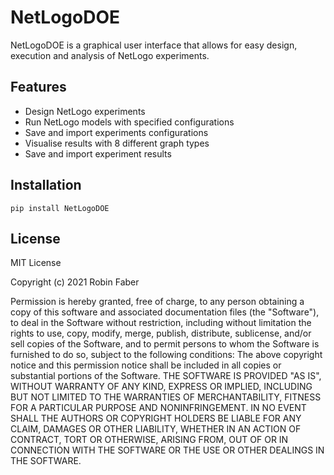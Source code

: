 # NetLogoDOE
NetLogoDOE is a graphical user interface that allows for easy design, execution and analysis of NetLogo experiments. 
## Features

- Design NetLogo experiments
- Run NetLogo models with specified configurations
- Save and import experiments configurations
- Visualise results with 8 different graph types
- Save and import experiment results

## Installation

```
pip install NetLogoDOE
```

## License
MIT License

Copyright (c) 2021 Robin Faber

Permission is hereby granted, free of charge, to any person obtaining a copy
of this software and associated documentation files (the "Software"), to deal
in the Software without restriction, including without limitation the rights
to use, copy, modify, merge, publish, distribute, sublicense, and/or sell
copies of the Software, and to permit persons to whom the Software is
furnished to do so, subject to the following conditions:
The above copyright notice and this permission notice shall be included in all
copies or substantial portions of the Software.
THE SOFTWARE IS PROVIDED "AS IS", WITHOUT WARRANTY OF ANY KIND, EXPRESS OR
IMPLIED, INCLUDING BUT NOT LIMITED TO THE WARRANTIES OF MERCHANTABILITY,
FITNESS FOR A PARTICULAR PURPOSE AND NONINFRINGEMENT. IN NO EVENT SHALL THE
AUTHORS OR COPYRIGHT HOLDERS BE LIABLE FOR ANY CLAIM, DAMAGES OR OTHER
LIABILITY, WHETHER IN AN ACTION OF CONTRACT, TORT OR OTHERWISE, ARISING FROM,
OUT OF OR IN CONNECTION WITH THE SOFTWARE OR THE USE OR OTHER DEALINGS IN THE
SOFTWARE.